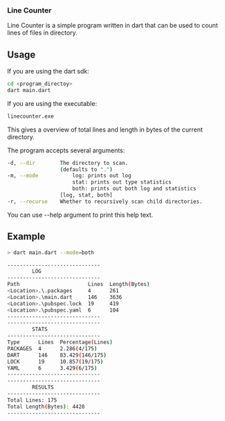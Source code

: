 ### Line Counter

Line Counter is a simple program written in dart that can be used to count lines of files in directory.

## Usage

If you are using the dart sdk:
```bash
cd <program_directoy>
dart main.dart
```

If you are using the executable:
```bash
linecounter.exe
```

This gives a overview of total lines and length in bytes of the current directory. 

The program accepts several arguments:
```bash
-d, --dir        The directory to scan.
                 (defaults to ".")
-m, --mode           log: prints out log
                     stat: prints out type statistics
                     both: prints out both log and statistics
                 [log, stat, both]
-r, --recurse    Whether to recursively scan child directories.
```

You can use --help argument to print this help text.

## Example
```bash
> dart main.dart --mode=both

------------------------------
        LOG
------------------------------
Path                      Lines  Length(Bytes)
<Location>.\.packages     4      261
<Location>.\main.dart     146    3636
<Location>.\pubspec.lock  19     419
<Location>.\pubspec.yaml  6      104
------------------------------
------------------------------
        STATS
------------------------------
Type      Lines  Percentage(Lines)
PACKAGES  4      2.286(4/175)
DART      146    83.429(146/175)
LOCK      19     10.857(19/175)
YAML      6      3.429(6/175)
------------------------------
------------------------------
        RESULTS
------------------------------
Total Lines: 175
Total Length(Bytes): 4420
------------------------------
```

